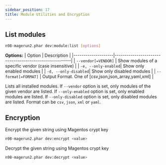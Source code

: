 ```yaml
---
sidebar_position: 17
title: Module Utilities and Encryption
---
```

## List modules

```sh
n98-magerun2.phar dev:module:list [options]
```
**Options:**
| Option             | Description                                            |
|--------------------|--------------------------------------------------------|
| `--vendor[=VENDOR]` | Show modules of a specific vendor (case insensitive)   |
| `-e, --only-enabled`| Show only enabled modules                              |
| `-d, --only-disabled`| Show only disabled modules                             |
| `--format[=FORMAT]` | Output Format. One of [csv,json,json_array,yaml,xml]   |


Lists all installed modules. If `--vendor` option is set, only modules of the given vendor are listed.
If `--only-enabled` option is set, only enabled modules are listed.
If `--only-disabled` option is set, only disabled modules are listed.
Format can be `csv`, `json`, `xml` or `yaml`.

## Encryption

Encrypt the given string using Magentos crypt key

```sh
n98-magerun2.phar dev:encrypt <value>
```

Decrypt the given string using Magentos crypt key

```sh
n98-magerun2.phar dev:decrypt <value>
```
